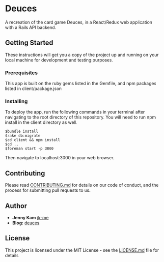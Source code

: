 # Deuces

A recreation of the card game Deuces, in a React/Redux web application with a Rails API backend.

## Getting Started

These instructions will get you a copy of the project up and running on your local machine for development and testing purposes.

### Prerequisites

This app is built on the ruby gems listed in the Gemfile, and npm packages listed in client/package.json

### Installing

To deploy the app, run the following commands in your terminal after navigating to the root directory of this repository. You will need to run npm install in the client directory as well.

```
$bundle install
$rake db:migrate
$cd client && npm install
$cd ..
$foreman start -p 3000
```

Then navigate to localhost:3000 in your web browser.

## Contributing

Please read [CONTRIBUTING.md](https://gist.github.com/PurpleBooth/b24679402957c63ec426) for details on our code of conduct, and the process for submitting pull requests to us.

## Author

* **Jenny Kam**
 [jk-me](https://github.com/jk-me)
 * **Blog:** [deuces](http://jellyjen.com/react_redux_final_project)

## License

This project is licensed under the MIT License - see the [LICENSE.md](LICENSE.md) file for details
